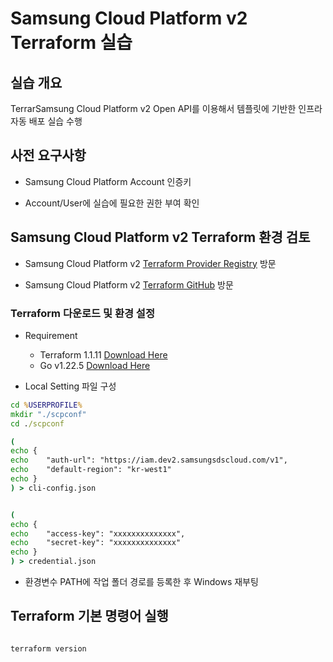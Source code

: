 # Samsung Cloud Platform v2 Terraform 실습

## 실습 개요

TerrarSamsung Cloud Platform v2 Open API를 이용해서 템플릿에 기반한 인프라 자동 배포 실습 수행

## 사전 요구사항

- Samsung Cloud Platform Account 인증키

- Account/User에 실습에 필요한 권한 부여 확인

## Samsung Cloud Platform v2 Terraform 환경 검토

- Samsung Cloud Platform v2 [Terraform Provider Registry](https://registry.terraform.io/providers/SamsungSDSCloud/samsungcloudplatformv2/latest) 방문

- Samsung Cloud Platform v2 [Terraform GitHub](https://github.com/SamsungSDSCloud/terraform-provider-samsungcloudplatformv2) 방문

### Terraform 다운로드 및 환경 설정

- Requirement

  - Terraform 1.1.11 [Download Here](https://releases.hashicorp.com/terraform/)
  - Go v1.22.5 [Download Here](https://go.dev/dl/)

- Local Setting 파일 구성

```cmd
cd %USERPROFILE%
mkdir "./scpconf"
cd ./scpconf

(
echo {
echo    "auth-url": "https://iam.dev2.samsungsdscloud.com/v1",
echo    "default-region": "kr-west1"
echo }
) > cli-config.json


(
echo {
echo    "access-key": "xxxxxxxxxxxxxx",
echo    "secret-key": "xxxxxxxxxxxxxx"
echo }
) > credential.json
```

- 환경변수 PATH에 작업 폴더 경로를 등록한 후 Windows 재부팅

## Terraform 기본 명령어 실행

```powershell

terraform version

```
